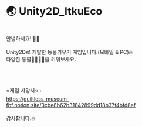 # 🌏 Unity2D_ItkuEco
</br>
안녕하세요!!👩🌈</br></br>
Unity2D로 개발한 동물키우기 게임입니다.(모바일 & PC)🔥</br>
다양한 동물🦁🦝🐻🐼을 키워보세요.
</br></br></br></br>



⭐게임 사양서⭐ : </br>
  https://guiltless-museum-fbf.notion.site/3cbe8b62b31842899dd18b37f4bfd8ef </br></br>
감사합니다.🔥</br></br>
